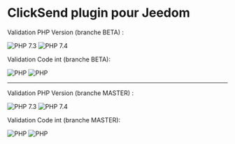 # ClickSend plugin pour Jeedom

Validation PHP Version (branche BETA) :

![PHP 7.3](https://github.com/Mips2648/jeedom-clicksend/actions/workflows/lint_Php73.yml/badge.svg?branch=beta)
![PHP 7.4](https://github.com/Mips2648/jeedom-clicksend/actions/workflows/lint_Php74.yml/badge.svg?branch=beta)

Validation Code int (branche BETA):

![PHP](https://github.com/Mips2648/jeedom-clicksend/actions/workflows/php.yml/badge.svg?branch=beta)
![PHP](https://github.com/Mips2648/jeedom-clicksend/actions/workflows/codeLintGlobal.yml/badge.svg?branch=beta)


--------
Validation PHP Version (branche MASTER) :

![PHP 7.3](https://github.com/Mips2648/jeedom-clicksend/actions/workflows/lint_Php73.yml/badge.svg?branch=master)
![PHP 7.4](https://github.com/Mips2648/jeedom-clicksend/actions/workflows/lint_Php74.yml/badge.svg?branch=master)

Validation Code int (branche MASTER):

![PHP](https://github.com/Mips2648/jeedom-clicksend/actions/workflows/php.yml/badge.svg?branch=master)
![PHP](https://github.com/Mips2648/jeedom-clicksend/actions/workflows/codeLintGlobal.yml/badge.svg?branch=master)
